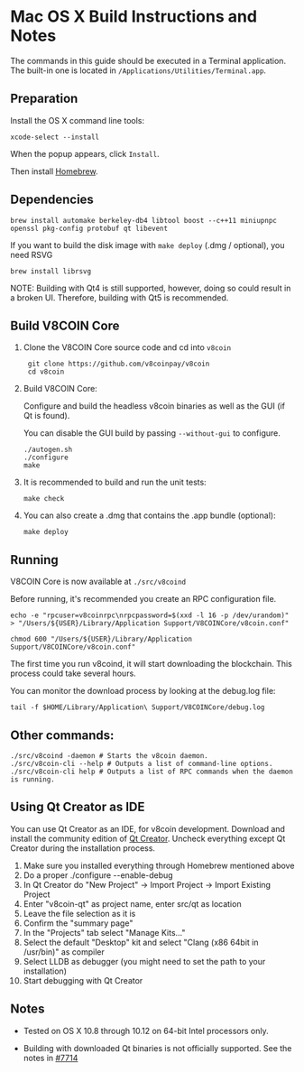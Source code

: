 Mac OS X Build Instructions and Notes
====================================
The commands in this guide should be executed in a Terminal application.
The built-in one is located in `/Applications/Utilities/Terminal.app`.

Preparation
-----------
Install the OS X command line tools:

`xcode-select --install`

When the popup appears, click `Install`.

Then install [Homebrew](https://brew.sh).

Dependencies
----------------------

    brew install automake berkeley-db4 libtool boost --c++11 miniupnpc openssl pkg-config protobuf qt libevent

If you want to build the disk image with `make deploy` (.dmg / optional), you need RSVG

    brew install librsvg

NOTE: Building with Qt4 is still supported, however, doing so could result in a broken UI. Therefore, building with Qt5 is recommended.

Build V8COIN Core
------------------------

1. Clone the V8COIN Core source code and cd into `v8coin`

        git clone https://github.com/v8coinpay/v8coin
        cd v8coin

2.  Build V8COIN Core:

    Configure and build the headless v8coin binaries as well as the GUI (if Qt is found).

    You can disable the GUI build by passing `--without-gui` to configure.

        ./autogen.sh
        ./configure
        make

3.  It is recommended to build and run the unit tests:

        make check

4.  You can also create a .dmg that contains the .app bundle (optional):

        make deploy

Running
-------

V8COIN Core is now available at `./src/v8coind`

Before running, it's recommended you create an RPC configuration file.

    echo -e "rpcuser=v8coinrpc\nrpcpassword=$(xxd -l 16 -p /dev/urandom)" > "/Users/${USER}/Library/Application Support/V8COINCore/v8coin.conf"

    chmod 600 "/Users/${USER}/Library/Application Support/V8COINCore/v8coin.conf"

The first time you run v8coind, it will start downloading the blockchain. This process could take several hours.

You can monitor the download process by looking at the debug.log file:

    tail -f $HOME/Library/Application\ Support/V8COINCore/debug.log

Other commands:
-------

    ./src/v8coind -daemon # Starts the v8coin daemon.
    ./src/v8coin-cli --help # Outputs a list of command-line options.
    ./src/v8coin-cli help # Outputs a list of RPC commands when the daemon is running.

Using Qt Creator as IDE
------------------------
You can use Qt Creator as an IDE, for v8coin development.
Download and install the community edition of [Qt Creator](https://www.qt.io/download/).
Uncheck everything except Qt Creator during the installation process.

1. Make sure you installed everything through Homebrew mentioned above
2. Do a proper ./configure --enable-debug
3. In Qt Creator do "New Project" -> Import Project -> Import Existing Project
4. Enter "v8coin-qt" as project name, enter src/qt as location
5. Leave the file selection as it is
6. Confirm the "summary page"
7. In the "Projects" tab select "Manage Kits..."
8. Select the default "Desktop" kit and select "Clang (x86 64bit in /usr/bin)" as compiler
9. Select LLDB as debugger (you might need to set the path to your installation)
10. Start debugging with Qt Creator

Notes
-----

* Tested on OS X 10.8 through 10.12 on 64-bit Intel processors only.

* Building with downloaded Qt binaries is not officially supported. See the notes in [#7714](https://github.com/bitcoin/bitcoin/issues/7714)
